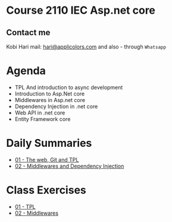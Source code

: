 # Course 2110 IEC Asp.net core
## Contact me
Kobi Hari
mail: hari@applicolors.com
and also - through `Whatsapp`

# Agenda
* TPL And introduction to async development
* Introduction to Asp.Net core
* Middlewares in Asp.net core
* Dependency Injection in .net core
* Web API in .net core
* Entity Framework core

# Daily Summaries
- [01 - The web, Git and TPL](https://github.com/kobi2294/Course-2110-AspNetCore/wiki/Day-01---Git,-TPL)
- [02 - Middlewares and Dependency Injection](https://github.com/kobi2294/Course-2110-AspNetCore/wiki/Day-02-Middlewares-and-DI)

# Class Exercises
- [01 - TPL](https://github.com/kobi2294/Course-2110-AspNetCore/wiki/Exercise-1---TPL)
- [02 - Middlewares](https://github.com/kobi2294/Course-2110-AspNetCore/wiki/Exercise-2---Middlewares)
